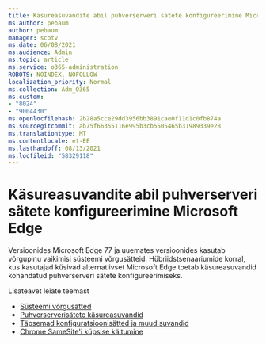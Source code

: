 ```yaml
---
title: Käsureasuvandite abil puhverserveri sätete konfigureerimine Microsoft Edge
ms.author: pebaum
author: pebaum
manager: scotv
ms.date: 06/08/2021
ms.audience: Admin
ms.topic: article
ms.service: o365-administration
ROBOTS: NOINDEX, NOFOLLOW
localization_priority: Normal
ms.collection: Adm_O365
ms.custom:
- "8024"
- "9004430"
ms.openlocfilehash: 2b28a5cce29dd3956bb3891cae0f11d1c0fb874a
ms.sourcegitcommit: ab75f66355116e995b3cb5505465b31989339e28
ms.translationtype: MT
ms.contentlocale: et-EE
ms.lasthandoff: 08/13/2021
ms.locfileid: "58329118"
---
```

# <a name="use-command-line-options-to-configure-proxy-settings-in-microsoft-edge"></a>Käsureasuvandite abil puhverserveri sätete konfigureerimine Microsoft Edge

Versioonides Microsoft Edge 77 ja uuemates versioonides kasutab võrgupinu vaikimisi süsteemi võrgusätteid. Hübriidstsenaariumide korral, kus kasutajad küsivad alternatiivset Microsoft Edge toetab käsureasuvandid kohandatud puhverserveri sätete konfigureerimiseks. 

Lisateavet leiate teemast

- [Süsteemi võrgusätted](https://docs.microsoft.com/deployedge/edge-learnmore-cmdline-options-proxy-settings#system-network-settings)
- [Puhverserverisätete käsureasuvandid](https://docs.microsoft.com/deployedge/edge-learnmore-cmdline-options-proxy-settings#system-network-settings)
- [Täpsemad konfiguratsioonisätted ja muud suvandid](https://go.microsoft.com/fwlink/?linkid=2134293)
- [Chrome SameSite'i küpsise käitumine](https://docs.microsoft.com/office365/troubleshoot/miscellaneous/chrome-behavior-affects-applications)